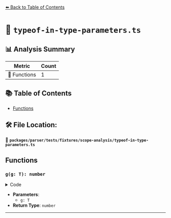 [⬅️ Back to Table of Contents](../../../../../index.md)

# 📄 `typeof-in-type-parameters.ts`

## 📊 Analysis Summary

| Metric | Count |
|--------|-------|
| 🔧 Functions | 1 |

## 📚 Table of Contents

- [Functions](#functions)

## 🛠️ File Location:
📂 **`packages/parser/tests/fixtures/scope-analysis/typeof-in-type-parameters.ts`**

## Functions

### `g(g: T): number`

<details><summary>Code</summary>

```ts
function g<T extends typeof g>(g: T): number {
  return 1;
}
```
</details>

- **Parameters**:
  - `g: T`
- **Return Type**: `number`

---